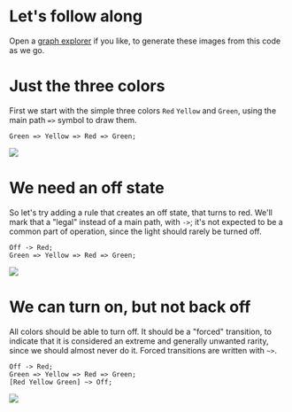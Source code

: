 # Let's follow along

Open a [graph explorer](https://stonecypher.github.io/jssm-viz-demo/graph_explorer.html) if you like, 
to generate these images from this code as we go.



# Just the three colors

First we start with the simple three colors `Red` `Yellow` and `Green`, using the main path `=>` symbol to draw them.

```
Green => Yellow => Red => Green;
```

![](https://stonecypher.github.io/jssm-tutorial-scratch/tlsm%20gryg.png)



# We need an off state

So let's try adding a rule that creates an off state, that turns to red.  We'll mark that a "legal" instead of a main path, with `->`; it's not expected to be a common part of operation, since the light should rarely be turned off.

```
Off -> Red;
Green => Yellow => Red => Green;
```

![](https://stonecypher.github.io/jssm-tutorial-scratch/tlsm%20ogryg.png)



# We can turn on, but not back off

All colors should be able to turn off.  It should be a "forced" transition, to indicate that it is considered an extreme and generally unwanted rarity, since we should almost never do it.  Forced transitions are written with `~>`.

```
Off -> Red;
Green => Yellow => Red => Green;
[Red Yellow Green] ~> Off;
```

![](https://stonecypher.github.io/jssm-tutorial-scratch/tlsm%20ogrygo.png)
